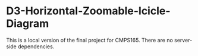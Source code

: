 # D3-Horizontal-Zoomable-Icicle-Diagram

This is a local version of the final project for CMPS165. There
are no server-side dependencies.
